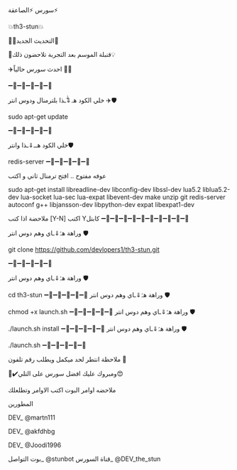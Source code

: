 سورس ⚡️الصاعقة⚡️

💥th3-stun💥

🌟🚀التحديث الجديد🌟

📡قنبلة الموسم بعد التجربة تلاحضون ذلك💡

✈️احدث سورس حالياً 🚀🚀

➖🔹➖🔹➖🔹➖🔹➖🔹

خلي الكود هہ⇓ّٰـذا بلترمنال ودوس انتر ✈️🛡

sudo apt-get update

➖🔹➖🔹➖🔹➖🔹➖🔹

خلي الكود هــ⇓ـذا وانتر🛡

redis-server
➖🔹➖🔹➖🔹➖🔹➖🔹 

عوفه مفتوح .. افتح ترمنال ثاني و اكتب

sudo apt-get install libreadline-dev libconfig-dev libssl-dev lua5.2 liblua5.2-dev lua-socket lua-sec lua-expat libevent-dev make unzip git redis-server autoconf g++ libjansson-dev libpython-dev expat libexpat1-dev

ملاحضة اذا كتب [Y-N] اكتب Yكابتل 
➖🔹➖🔹➖🔹➖🔹➖🔹➖🔹➖🔹➖🔹➖🔹➖🔹

 وراهة هہّٰ⇓ـاي وهم دوس انتر 🛡

git clone https://github.com/devlopers1/th3-stun.git

➖🔹➖🔹➖🔹➖🔹➖🔹

 وراهة هہّٰ⇓ـاي وهم دوس انتر 🛡

cd th3-stun
➖🔹➖🔹➖🔹➖🔹➖🔹
 وراهة هہّٰ⇓ـاي وهم دوس انتر 🛡

chmod +x launch.sh 
➖🔹➖🔹➖🔹➖🔹➖🔹
 وراهة هہّٰ⇓ـاي وهم دوس انتر 🛡

./launch.sh install 
➖🔹➖🔹➖🔹➖🔹➖🔹
 وراهة هہّٰ⇓ـاي وهم دوس انتر 🛡

./launch.sh
➖🔹➖🔹➖🔹➖🔹➖🔹

ملاحظة انتطر لحد ميكمل ويطلب رقم تلفون 📱

🔴✔️ومبروك عليك افضل سورس على التلي😍

ملاحضه اوامر البوت اكتب الاوامر وتطلعلك

المطورين

DEV_ @martn111

DEV_ @akfdhbg

DEV_ @Joodi1996

بوت التواصل_ @stunbot 
قناة السورس_ @DEV_the_stun

